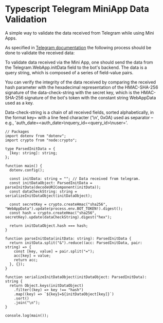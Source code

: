 # Typescript Telegram MiniApp Data Validation

A simple way to validate the data received from Telegram while using Mini Apps.

As specified in [Telegram documentation](https://core.telegram.org/bots/webapps#validating-data-received-via-the-mini-app) the following process should be done to validate the received data:


To validate data received via the Mini App, one should send the data from the Telegram.WebApp.initData field to the bot's backend. The data is a query string, which is composed of a series of field-value pairs.

You can verify the integrity of the data received by comparing the received hash parameter with the hexadecimal representation of the HMAC-SHA-256 signature of the data-check-string with the secret key, which is the HMAC-SHA-256 signature of the bot's token with the constant string WebAppData used as a key.

Data-check-string is a chain of all received fields, sorted alphabetically, in the format key=<value> with a line feed character ('\n', 0x0A) used as separator – e.g., 'auth_date=<auth_date>\nquery_id=<query_id>\nuser=<user>'.


```
// Packages
import dotenv from "dotenv";
import crypto from "node:crypto";

type ParsedInitData = {
  [key: string]: string;
};

function main() {
  dotenv.config();

  const initData: string = ""; // Data received from telegram.
  const initDataObject: ParsedInitData = parseInitData(decodeURIComponent(initData));
  const dataCheckString: string = serializeInitDataObject(initDataObject);

  const secretKey = crypto.createHmac("sha256", "WebAppData").update(process.env.BOT_TOKEN!).digest();
  const hash = crypto.createHmac("sha256", secretKey).update(dataCheckString).digest("hex");

  return initDataObject.hash === hash;
}

function parseInitData(initData: string): ParsedInitData {
  return initData.split("&").reduce((acc: ParsedInitData, pair: string) => {
    const [key, value] = pair.split("=");
    acc[key] = value;
    return acc;
  }, {});
}

function serializeInitDataObject(initDataObject: ParsedInitData): string {
  return Object.keys(initDataObject)
    .filter((key) => key !== "hash")
    .map((key) => `${key}=${initDataObject[key]}`)
    .sort()
    .join("\n");
}

console.log(main());
```
